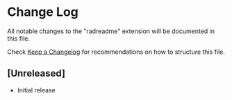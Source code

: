 # Change Log

All notable changes to the "radreadme" extension will be documented in this file.

Check [Keep a Changelog](http://keepachangelog.com/) for recommendations on how to structure this file.

## [Unreleased]

- Initial release